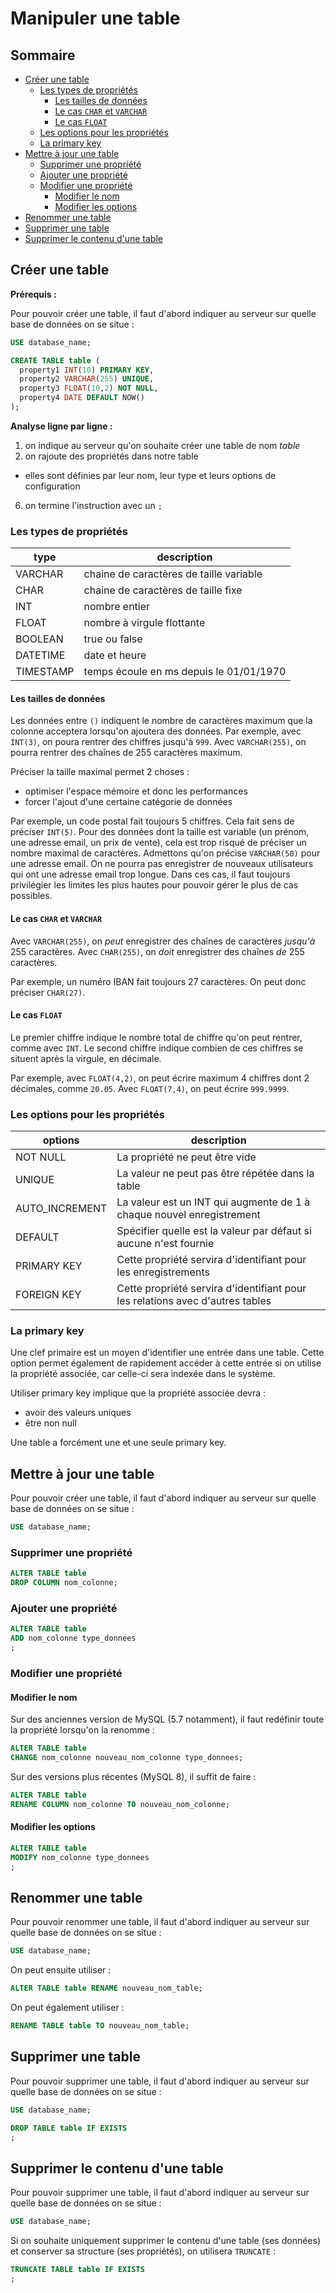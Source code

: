 # Manipuler une table

## Sommaire

- [Créer une table](#créer-une-table)
  - [Les types de propriétés](#les-types-de-propriétés)
    - [Les tailles de données](#les-tailles-de-données)
    - [Le cas `CHAR` et `VARCHAR`](#le-cas-char-et-varchar)
    - [Le cas `FLOAT`](#le-cas-float)
  - [Les options pour les propriétés](#les-options-pour-les-propriétés)
  - [La primary key](#la-primary-key)
- [Mettre à jour une table](#mettre-à-jour-une-table)
  - [Supprimer une propriété](#supprimer-une-propriété)
  - [Ajouter une propriété](#ajouter-une-propriété)
  - [Modifier une propriété](#modifier-une-propriété)
    - [Modifier le nom](#modifier-le-nom)
    - [Modifier les options](#modifier-les-options)
- [Renommer une table](#renommer-une-table)
- [Supprimer une table](#supprimer-une-table)
- [Supprimer le contenu d'une table](#supprimer-le-contenu-dune-table)

## Créer une table

**Prérequis :**

Pour pouvoir créer une table, il faut d'abord indiquer au serveur sur quelle base de données on se situe :

```sql
USE database_name;
```

```sql
CREATE TABLE table (
  property1 INT(10) PRIMARY KEY,
  property2 VARCHAR(255) UNIQUE,
  property3 FLOAT(10,2) NOT NULL,
  property4 DATE DEFAULT NOW()
);
```

**Analyse ligne par ligne :**

1. on indique au serveur qu'on souhaite créer une table de nom *table*
2. on rajoute des propriétés dans notre table
  - elles sont définies par leur nom, leur type et leurs options de configuration
6. on termine l'instruction avec un `;`

### Les types de propriétés

| type      | description                             |
| --------- | --------------------------------------- |
| VARCHAR   | chaine de caractères de taille variable |
| CHAR      | chaine de caractères de taille fixe     |
| INT       | nombre entier                           |
| FLOAT     | nombre à virgule flottante              |
| BOOLEAN   | true ou false                           |
| DATETIME  | date et heure                           |
| TIMESTAMP | temps écoule en ms depuis le 01/01/1970 |

#### Les tailles de données

Les données entre `()` indiquent le nombre de caractères maximum que la colonne acceptera lorsqu'on ajoutera des données. Par exemple, avec `INT(3)`, on poura rentrer des chiffres jusqu'à `999`. Avec `VARCHAR(255)`, on pourra rentrer des chaînes de 255 caractères maximum.

Préciser la taille maximal permet 2 choses :

- optimiser l'espace mémoire et donc les performances
- forcer l'ajout d'une certaine catégorie de données

Par exemple, un code postal fait toujours 5 chiffres. Cela fait sens de préciser `INT(5)`. 
Pour des données dont la taille est variable (un prénom, une adresse email, un prix de vente), cela est trop risqué de préciser un nombre maximal de caractères. Admettons qu'on précise `VARCHAR(50)` pour une adresse email. On ne pourra pas enregistrer de nouveaux utilisateurs qui ont une adresse email trop longue. Dans ces cas, il faut toujours privilégier les limites les plus hautes pour pouvoir gérer le plus de cas possibles.

#### Le cas `CHAR` et `VARCHAR`

Avec `VARCHAR(255)`, on *peut* enregistrer des chaînes de caractères *jusqu'à* 255 caractères. Avec `CHAR(255)`, on *doit* enregistrer des chaînes *de* 255 caractères.

Par exemple, un numéro IBAN fait toujours 27 caractères. On peut donc préciser `CHAR(27)`.

#### Le cas `FLOAT`

Le premier chiffre indique le nombre total de chiffre qu'on peut rentrer, comme avec `INT`. Le second chiffre indique combien de ces chiffres se situent après la virgule, en décimale.

Par exemple, avec `FLOAT(4,2)`, on peut écrire maximum 4 chiffres dont 2 décimales, comme `20.05`. Avec `FLOAT(7,4)`, on peut écrire `999.9999`.

### Les options pour les propriétés

| options        | description                                                                   |
| -------------- | ----------------------------------------------------------------------------- |
| NOT NULL       | La propriété ne peut être vide                                                |
| UNIQUE         | La valeur ne peut pas être répétée dans la table                              |
| AUTO_INCREMENT | La valeur est un INT qui augmente de 1 à chaque nouvel enregistrement         |
| DEFAULT        | Spécifier quelle est la valeur par défaut si aucune n'est fournie             |
| PRIMARY KEY    | Cette propriété servira d'identifiant pour les enregistrements                |
| FOREIGN KEY    | Cette propriété servira d'identifiant pour les relations avec d'autres tables |

### La primary key

Une clef primaire est un moyen d'identifier une entrée dans une table. Cette option permet également de rapidement accéder à cette entrée si on utilise la propriété associée, car celle-ci sera indexée dans le système. 

Utiliser primary key implique que la propriété associée devra : 

- avoir des valeurs uniques
- être non null

Une table a forcément une et une seule primary key.

## Mettre à jour une table

Pour pouvoir créer une table, il faut d'abord indiquer au serveur sur quelle base de données on se situe :

```sql
USE database_name;
```

### Supprimer une propriété

```sql
ALTER TABLE table
DROP COLUMN nom_colonne;
```

### Ajouter une propriété

```sql
ALTER TABLE table
ADD nom_colonne type_donnees
;
```

### Modifier une propriété 

#### Modifier le nom

Sur des anciennes version de MySQL (5.7 notamment), il faut redéfinir toute la propriété lorsqu'on la renomme :

```sql
ALTER TABLE table
CHANGE nom_colonne nouveau_nom_colonne type_donnees;
```

Sur des versions plus récentes (MySQL 8), il suffit de faire :

```sql
ALTER TABLE table
RENAME COLUMN nom_colonne TO nouveau_nom_colonne;
```

#### Modifier les options

```sql
ALTER TABLE table
MODIFY nom_colonne type_donnees
;
```

## Renommer une table

Pour pouvoir renommer une table, il faut d'abord indiquer au serveur sur quelle base de données on se situe :

```sql
USE database_name;
```

On peut ensuite utiliser :

```sql
ALTER TABLE table RENAME nouveau_nom_table;
```

On peut également utiliser :

```sql
RENAME TABLE table TO nouveau_nom_table;
```

## Supprimer une table

Pour pouvoir supprimer une table, il faut d'abord indiquer au serveur sur quelle base de données on se situe :

```sql
USE database_name;
```

```sql
DROP TABLE table IF EXISTS
;
```

## Supprimer le contenu d'une table

Pour pouvoir supprimer une table, il faut d'abord indiquer au serveur sur quelle base de données on se situe :

```sql
USE database_name;
```

Si on souhaite uniquement supprimer le contenu d'une table (ses données) et conserver sa structure (ses propriétés), on utilisera `TRUNCATE` :

```sql
TRUNCATE TABLE table IF EXISTS
;
```
